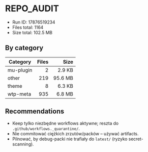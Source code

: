 # REPO_AUDIT
- Run ID: 17876519234
- Files total: 1164
- Size total: 102.5 MB

## By category
| Category | Files | Size |
|---|---:|---:|
| mu-plugin | 2 | 2.9 KB |
| other | 219 | 95.6 MB |
| theme | 8 | 6.3 KB |
| wtp-meta | 935 | 6.8 MB |

## Recommendations
- Keep tylko niezbędne workflows aktywne; reszta do `.github/workflows._quarantine/`.
- Nie commitować ciężkich zrzutów/packów – używać artifacts.
- Pilnować, by debug-packi nie trafiały do `latest/` (ryzyko secret-scanning).

